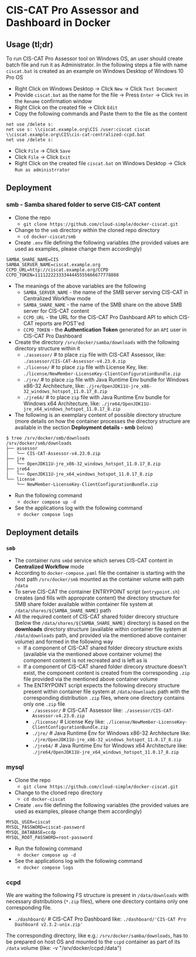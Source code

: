 # CIS-CAT Pro Assessor and Dashboard in Docker

## Usage (tl;dr)

To run CIS-CAT Pro Assessor tool on Windows OS, an user should create batch file and run it as Administrator. In the following steps a file with name `ciscat.bat` is created as an example on Windows Desktop of Windows 10 Pro OS

* Right Click on Windows Desktop -> Click `New` -> Click `Text Document`
* Provide `ciscat.bat` as the name for the file -> Press `Enter` -> Click `Yes` in the `Rename` confirmation window
* Right Click on the created file -> Click `Edit`
* Copy the following commands and Paste them to the file as the content

```
net use /delete s:
net use s: \\ciscat.example.org\CIS /user:ciscat ciscat
\\ciscat.example.org\CIS\cis-cat-centralized-ccpd.bat
net use /delete s:
```

* Click `File` -> Click `Save`
* Click `File` -> Click `Exit`
* Right Click on the created file `ciscat.bat` on Windows Desktop -> Click `Run as administrrator`

## Deployment

### smb - Samba shared folder to serve CIS-CAT content

* Clone the repo
  * `git clone https://github.com/cloud-simple/docker-ciscat.git`
* Change to the `smb` directory within the cloned repo directory
  * `cd docker-ciscat/smb`
* Create `.env` file defining the following variables (the provided values are used as examples, please change them accordingly)

```
SAMBA_SHARE_NAME=CIS
SAMBA_SERVER_NAME=ciscat.example.org
CCPD_URL=http://ciscat.example.org/CCPD
CCPD_TOKEN=11112222333344445555666677778888
```

* The meanings of the above variables are the following
  * `SAMBA_SERVER_NAME` - the name of the SMB server serving CIS-CAT in Centralized Workflow mode
  * `SAMBA_SHARE_NAME` - the name of the SMB share on the above SMB server for CIS-CAT content
  * `CCPD_URL` - the URL for the CIS-CAT Pro Dashboard API to which CIS-CAT reports are POST'ed
  * `CCPD_TOKEN` - the **Authentication Token** generated for an `API` user in CIS-CAT Pro Dashboard
* Create the directory `/srv/docker/samba/downloads` with the following directory structure within it
  * `./assessor/` # to place `zip` file with CIS-CAT Assessor, like: `./assessor/CIS-CAT-Assessor-v4.23.0.zip`
  * `./license/`  # to place `zip` file with License Key, like: `./license/NewMember-LicenseKey-ClientConfigurationBundle.zip`
  * `./jre/`      # to place `zip` file with Java Runtime Env bundle for Windows x86-32 Architecture, like: `./jre/OpenJDK11U-jre_x86-32_windows_hotspot_11.0.17_8.zip`
  * `./jre64/`    # to place `zip` file with Java Runtime Env bundle for Windows x64 Architecture, like: `./jre64/OpenJDK11U-jre_x64_windows_hotspot_11.0.17_8.zip`
* The following is an exemplary content of possible directory structure (more details on how the container processes the directory structure are available in the section **Deployment details - smb** below)

```
$ tree /srv/docker/smb/downloads
/srv/docker/smb/downloads
├── assessor
│   └── CIS-CAT-Assessor-v4.23.0.zip
├── jre
│   └── OpenJDK11U-jre_x86-32_windows_hotspot_11.0.17_8.zip
├── jre64
│   └── OpenJDK11U-jre_x64_windows_hotspot_11.0.17_8.zip
└── license
    └── NewMember-LicenseKey-ClientConfigurationBundle.zip
```

* Run the following command
  * `docker compose up -d`
* See the applications log with the following command
  * `docker compose logs`

## Deployment details

### `smb`

* The container runs `smbd` service which serves CIS-CAT content in **Centralized Workflow** mode
* According to `docker-compose.yaml` file the container is starting with the host path `/srv/docker/smb` mounted as the container volume with path `/data`
* To serve CIS-CAT the container ENTRYPOINT script (`entrypoint.sh`) creates (and fills with approprate content) the directory structure for SMB share folder available within container file system at `/data/shares/${SAMBA_SHARE_NAME}` path
* All the required content of CIS-CAT shared folder direcory structure (below the `/data/shares/${SAMBA_SHARE_NAME}` directory) is based on the **downloads** directory structure (available within container file system at `/data/downloads` path, and provided via the mentioned above container volume) and formed in the following way
  * If a component of CIS-CAT shared folder direcory structure exists (available via the mentioned above container volume) the component content is not recreated and is left as is
  * If a component of CIS-CAT shared folder direcory structure doesn't exist, the component content is created from the corresponding `.zip` file provided via the mentioned above container volume
  * The ENTRYPOINT script expects the following direcory structure present within container file system at `/data/downloads` path with the corresponding distribution `.zip` files, where one directory contains only one `.zip` file
    * `./assessor/`  # CIS-CAT Assessor                                  like: `./assessor/CIS-CAT-Assessor-v4.23.0.zip`
    * `./license/`   # License Key                                       like: `./license/NewMember-LicenseKey-ClientConfigurationBundle.zip`
    * `./jre/`       # Java Runtime Env for Windows x86-32 Architecture  like: `./jre/OpenJDK11U-jre_x86-32_windows_hotspot_11.0.17_8.zip`
    * `./jre64/`     # Java Runtime Env for Windows x64 Architecture     like: `./jre64/OpenJDK11U-jre_x64_windows_hotspot_11.0.17_8.zip`

### mysql

* Clone the repo
  * `git clone https://github.com/cloud-simple/docker-ciscat.git`
* Change to the cloned repo directory
  * `cd docker-ciscat`
* Create `.env` file defining the following variables (the provided values are used as examples, please change them accordingly)
```
MYSQL_USER=ciscat
MYSQL_PASSWORD=ciscat-password
MYSQL_DATABASE=ccdp
MYSQL_ROOT_PASSWORD=root-password
```
* Run the following command
  * `docker compose up -d`
* See the applications log with the following command
  * `docker compose logs`

### ccpd

We are waiting the following FS structure is present in `/data/downloads` with necessary distributions (`*.zip` files), where one directory contains only one corresponding file.

* `./dashboard/` # CIS-CAT Pro Dashboard                             like: `./dashboard/'CIS-CAT Pro Dashboard v2.3.2-unix.zip'`

The corresponding directory, like e.g.: `/srv/docker/samba/downloads`, has to be prepared on host OS and mounted to the `ccpd` container as part of its `/data` volume (like: -v "/srv/docker/ccpd:/data")
